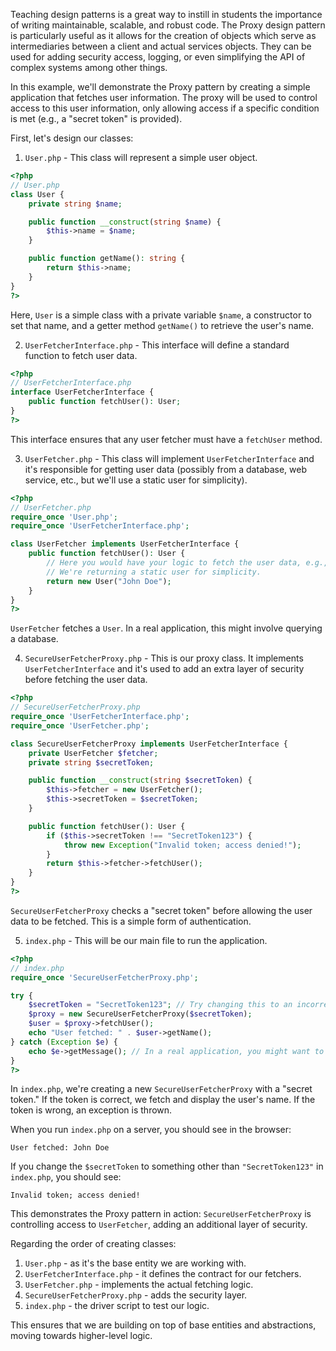 Teaching design patterns is a great way to instill in students the importance of writing maintainable, scalable, and robust code. The Proxy design pattern is particularly useful as it allows for the creation of objects which serve as intermediaries between a client and actual services objects. They can be used for adding security access, logging, or even simplifying the API of complex systems among other things.

In this example, we'll demonstrate the Proxy pattern by creating a simple application that fetches user information. The proxy will be used to control access to this user information, only allowing access if a specific condition is met (e.g., a "secret token" is provided). 

First, let's design our classes:

1. `User.php` - This class will represent a simple user object.

```php
<?php
// User.php
class User {
    private string $name;

    public function __construct(string $name) {
        $this->name = $name;
    }

    public function getName(): string {
        return $this->name;
    }
}
?>
```

Here, `User` is a simple class with a private variable `$name`, a constructor to set that name, and a getter method `getName()` to retrieve the user's name.

2. `UserFetcherInterface.php` - This interface will define a standard function to fetch user data.

```php
<?php
// UserFetcherInterface.php
interface UserFetcherInterface {
    public function fetchUser(): User;
}
?>
```

This interface ensures that any user fetcher must have a `fetchUser` method.

3. `UserFetcher.php` - This class will implement `UserFetcherInterface` and it's responsible for getting user data (possibly from a database, web service, etc., but we'll use a static user for simplicity).

```php
<?php
// UserFetcher.php
require_once 'User.php';
require_once 'UserFetcherInterface.php';

class UserFetcher implements UserFetcherInterface {
    public function fetchUser(): User {
        // Here you would have your logic to fetch the user data, e.g., from a database.
        // We're returning a static user for simplicity.
        return new User("John Doe");
    }
}
?>
```

`UserFetcher` fetches a `User`. In a real application, this might involve querying a database.

4. `SecureUserFetcherProxy.php` - This is our proxy class. It implements `UserFetcherInterface` and it's used to add an extra layer of security before fetching the user data.

```php
<?php
// SecureUserFetcherProxy.php
require_once 'UserFetcherInterface.php';
require_once 'UserFetcher.php';

class SecureUserFetcherProxy implements UserFetcherInterface {
    private UserFetcher $fetcher;
    private string $secretToken;

    public function __construct(string $secretToken) {
        $this->fetcher = new UserFetcher();
        $this->secretToken = $secretToken;
    }

    public function fetchUser(): User {
        if ($this->secretToken !== "SecretToken123") {
            throw new Exception("Invalid token; access denied!");
        }
        return $this->fetcher->fetchUser();
    }
}
?>
```

`SecureUserFetcherProxy` checks a "secret token" before allowing the user data to be fetched. This is a simple form of authentication.

5. `index.php` - This will be our main file to run the application.

```php
<?php
// index.php
require_once 'SecureUserFetcherProxy.php';

try {
    $secretToken = "SecretToken123"; // Try changing this to an incorrect token to test the security.
    $proxy = new SecureUserFetcherProxy($secretToken);
    $user = $proxy->fetchUser();
    echo "User fetched: " . $user->getName();
} catch (Exception $e) {
    echo $e->getMessage(); // In a real application, you might want to handle exceptions differently.
}
?>
```

In `index.php`, we're creating a new `SecureUserFetcherProxy` with a "secret token." If the token is correct, we fetch and display the user's name. If the token is wrong, an exception is thrown.

When you run `index.php` on a server, you should see in the browser:
```
User fetched: John Doe
```

If you change the `$secretToken` to something other than `"SecretToken123"` in `index.php`, you should see:
```
Invalid token; access denied!
```

This demonstrates the Proxy pattern in action: `SecureUserFetcherProxy` is controlling access to `UserFetcher`, adding an additional layer of security.

Regarding the order of creating classes:
1. `User.php` - as it's the base entity we are working with.
2. `UserFetcherInterface.php` - it defines the contract for our fetchers.
3. `UserFetcher.php` - implements the actual fetching logic.
4. `SecureUserFetcherProxy.php` - adds the security layer.
5. `index.php` - the driver script to test our logic.

This ensures that we are building on top of base entities and abstractions, moving towards higher-level logic.

